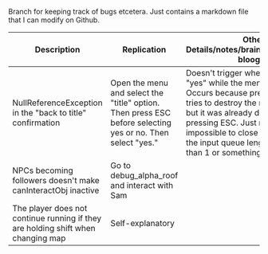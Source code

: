 Branch for keeping track of bugs etcetera. Just contains a markdown file that I can modify on Github.

| Description | Replication | Other Details/notes/braindumps/skoobly bloogus |
| ---         | ---         | ---                                            |
| NullReferenceException in the "back to title" confirmation | Open the menu and select the "title" option. Then press ESC before selecting yes or no. Then select "yes." | Doesn't trigger when pressing "yes" while the menu is still open. Occurs because pressing "yes" tries to destroy the menu instance, but it was already destroyed when pressing ESC. Just make it impossible to close the menu while the input queue length is greater than 1 or something |
| NPCs becoming followers doesn't make canInteractObj inactive | Go to debug_alpha_roof and interact with Sam |  |
| The player does not continue running if they are holding shift when changing map | Self-explanatory | |
